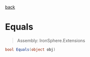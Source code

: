 ﻿

[back](/IronSphere.Extensions/types/DisposableExtension)

# Equals

> Assembly: IronSphere.Extensions

```csharp
bool Equals(object obj)
```



 